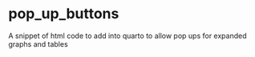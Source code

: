 # pop_up_buttons
A snippet of html code to add into quarto to allow pop ups for expanded graphs and tables
